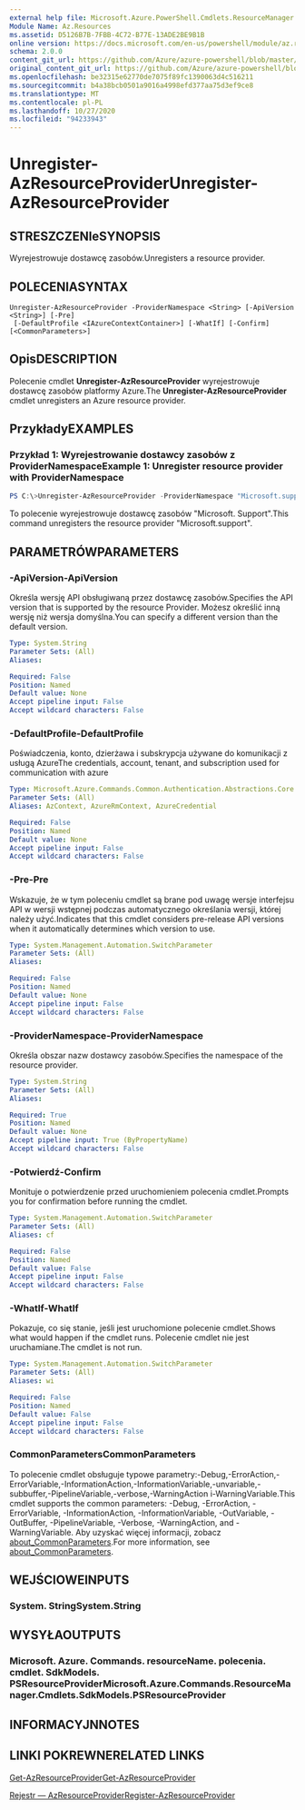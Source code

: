 ```yaml
---
external help file: Microsoft.Azure.PowerShell.Cmdlets.ResourceManager.dll-Help.xml
Module Name: Az.Resources
ms.assetid: D5126B7B-7FBB-4C72-B77E-13ADE2BE9B1B
online version: https://docs.microsoft.com/en-us/powershell/module/az.resources/unregister-azresourceprovider
schema: 2.0.0
content_git_url: https://github.com/Azure/azure-powershell/blob/master/src/Resources/Resources/help/Unregister-AzResourceProvider.md
original_content_git_url: https://github.com/Azure/azure-powershell/blob/master/src/Resources/Resources/help/Unregister-AzResourceProvider.md
ms.openlocfilehash: be32315e62770de7075f89fc1390063d4c516211
ms.sourcegitcommit: b4a38bcb0501a9016a4998efd377aa75d3ef9ce8
ms.translationtype: MT
ms.contentlocale: pl-PL
ms.lasthandoff: 10/27/2020
ms.locfileid: "94233943"
---
```

# <span data-ttu-id="c30d0-101">Unregister-AzResourceProvider</span><span class="sxs-lookup"><span data-stu-id="c30d0-101">Unregister-AzResourceProvider</span></span>

## <span data-ttu-id="c30d0-102">STRESZCZENIe</span><span class="sxs-lookup"><span data-stu-id="c30d0-102">SYNOPSIS</span></span>
<span data-ttu-id="c30d0-103">Wyrejestrowuje dostawcę zasobów.</span><span class="sxs-lookup"><span data-stu-id="c30d0-103">Unregisters a resource provider.</span></span>

## <span data-ttu-id="c30d0-104">POLECENIA</span><span class="sxs-lookup"><span data-stu-id="c30d0-104">SYNTAX</span></span>

```
Unregister-AzResourceProvider -ProviderNamespace <String> [-ApiVersion <String>] [-Pre]
 [-DefaultProfile <IAzureContextContainer>] [-WhatIf] [-Confirm] [<CommonParameters>]
```

## <span data-ttu-id="c30d0-105">Opis</span><span class="sxs-lookup"><span data-stu-id="c30d0-105">DESCRIPTION</span></span>
<span data-ttu-id="c30d0-106">Polecenie cmdlet **Unregister-AzResourceProvider** wyrejestrowuje dostawcę zasobów platformy Azure.</span><span class="sxs-lookup"><span data-stu-id="c30d0-106">The **Unregister-AzResourceProvider** cmdlet unregisters an Azure resource provider.</span></span>

## <span data-ttu-id="c30d0-107">Przykłady</span><span class="sxs-lookup"><span data-stu-id="c30d0-107">EXAMPLES</span></span>

### <span data-ttu-id="c30d0-108">Przykład 1: Wyrejestrowanie dostawcy zasobów z ProviderNamespace</span><span class="sxs-lookup"><span data-stu-id="c30d0-108">Example 1: Unregister resource provider with ProviderNamespace</span></span>

```powershell
PS C:\>Unregister-AzResourceProvider -ProviderNamespace "Microsoft.support"
```

<span data-ttu-id="c30d0-109">To polecenie wyrejestrowuje dostawcę zasobów "Microsoft. Support".</span><span class="sxs-lookup"><span data-stu-id="c30d0-109">This command unregisters the resource provider "Microsoft.support".</span></span>

## <span data-ttu-id="c30d0-110">PARAMETRÓW</span><span class="sxs-lookup"><span data-stu-id="c30d0-110">PARAMETERS</span></span>

### <span data-ttu-id="c30d0-111">-ApiVersion</span><span class="sxs-lookup"><span data-stu-id="c30d0-111">-ApiVersion</span></span>
<span data-ttu-id="c30d0-112">Określa wersję API obsługiwaną przez dostawcę zasobów.</span><span class="sxs-lookup"><span data-stu-id="c30d0-112">Specifies the API version that is supported by the resource Provider.</span></span>
<span data-ttu-id="c30d0-113">Możesz określić inną wersję niż wersja domyślna.</span><span class="sxs-lookup"><span data-stu-id="c30d0-113">You can specify a different version than the default version.</span></span>

```yaml
Type: System.String
Parameter Sets: (All)
Aliases:

Required: False
Position: Named
Default value: None
Accept pipeline input: False
Accept wildcard characters: False
```

### <span data-ttu-id="c30d0-114">-DefaultProfile</span><span class="sxs-lookup"><span data-stu-id="c30d0-114">-DefaultProfile</span></span>
<span data-ttu-id="c30d0-115">Poświadczenia, konto, dzierżawa i subskrypcja używane do komunikacji z usługą Azure</span><span class="sxs-lookup"><span data-stu-id="c30d0-115">The credentials, account, tenant, and subscription used for communication with azure</span></span>

```yaml
Type: Microsoft.Azure.Commands.Common.Authentication.Abstractions.Core.IAzureContextContainer
Parameter Sets: (All)
Aliases: AzContext, AzureRmContext, AzureCredential

Required: False
Position: Named
Default value: None
Accept pipeline input: False
Accept wildcard characters: False
```

### <span data-ttu-id="c30d0-116">-Pre</span><span class="sxs-lookup"><span data-stu-id="c30d0-116">-Pre</span></span>
<span data-ttu-id="c30d0-117">Wskazuje, że w tym poleceniu cmdlet są brane pod uwagę wersje interfejsu API w wersji wstępnej podczas automatycznego określania wersji, której należy użyć.</span><span class="sxs-lookup"><span data-stu-id="c30d0-117">Indicates that this cmdlet considers pre-release API versions when it automatically determines which version to use.</span></span>

```yaml
Type: System.Management.Automation.SwitchParameter
Parameter Sets: (All)
Aliases:

Required: False
Position: Named
Default value: None
Accept pipeline input: False
Accept wildcard characters: False
```

### <span data-ttu-id="c30d0-118">-ProviderNamespace</span><span class="sxs-lookup"><span data-stu-id="c30d0-118">-ProviderNamespace</span></span>
<span data-ttu-id="c30d0-119">Określa obszar nazw dostawcy zasobów.</span><span class="sxs-lookup"><span data-stu-id="c30d0-119">Specifies the namespace of the resource provider.</span></span>

```yaml
Type: System.String
Parameter Sets: (All)
Aliases:

Required: True
Position: Named
Default value: None
Accept pipeline input: True (ByPropertyName)
Accept wildcard characters: False
```

### <span data-ttu-id="c30d0-120">-Potwierdź</span><span class="sxs-lookup"><span data-stu-id="c30d0-120">-Confirm</span></span>
<span data-ttu-id="c30d0-121">Monituje o potwierdzenie przed uruchomieniem polecenia cmdlet.</span><span class="sxs-lookup"><span data-stu-id="c30d0-121">Prompts you for confirmation before running the cmdlet.</span></span>

```yaml
Type: System.Management.Automation.SwitchParameter
Parameter Sets: (All)
Aliases: cf

Required: False
Position: Named
Default value: False
Accept pipeline input: False
Accept wildcard characters: False
```

### <span data-ttu-id="c30d0-122">-WhatIf</span><span class="sxs-lookup"><span data-stu-id="c30d0-122">-WhatIf</span></span>
<span data-ttu-id="c30d0-123">Pokazuje, co się stanie, jeśli jest uruchomione polecenie cmdlet.</span><span class="sxs-lookup"><span data-stu-id="c30d0-123">Shows what would happen if the cmdlet runs.</span></span>
<span data-ttu-id="c30d0-124">Polecenie cmdlet nie jest uruchamiane.</span><span class="sxs-lookup"><span data-stu-id="c30d0-124">The cmdlet is not run.</span></span>

```yaml
Type: System.Management.Automation.SwitchParameter
Parameter Sets: (All)
Aliases: wi

Required: False
Position: Named
Default value: False
Accept pipeline input: False
Accept wildcard characters: False
```

### <span data-ttu-id="c30d0-125">CommonParameters</span><span class="sxs-lookup"><span data-stu-id="c30d0-125">CommonParameters</span></span>
<span data-ttu-id="c30d0-126">To polecenie cmdlet obsługuje typowe parametry:-Debug,-ErrorAction,-ErrorVariable,-InformationAction,-InformationVariable,-unvariable,-subbuffer,-PipelineVariable,-verbose,-WarningAction i-WarningVariable.</span><span class="sxs-lookup"><span data-stu-id="c30d0-126">This cmdlet supports the common parameters: -Debug, -ErrorAction, -ErrorVariable, -InformationAction, -InformationVariable, -OutVariable, -OutBuffer, -PipelineVariable, -Verbose, -WarningAction, and -WarningVariable.</span></span> <span data-ttu-id="c30d0-127">Aby uzyskać więcej informacji, zobacz [about_CommonParameters](http://go.microsoft.com/fwlink/?LinkID=113216).</span><span class="sxs-lookup"><span data-stu-id="c30d0-127">For more information, see [about_CommonParameters](http://go.microsoft.com/fwlink/?LinkID=113216).</span></span>

## <span data-ttu-id="c30d0-128">WEJŚCIOWE</span><span class="sxs-lookup"><span data-stu-id="c30d0-128">INPUTS</span></span>

### <span data-ttu-id="c30d0-129">System. String</span><span class="sxs-lookup"><span data-stu-id="c30d0-129">System.String</span></span>

## <span data-ttu-id="c30d0-130">WYSYŁA</span><span class="sxs-lookup"><span data-stu-id="c30d0-130">OUTPUTS</span></span>

### <span data-ttu-id="c30d0-131">Microsoft. Azure. Commands. resourceName. polecenia. cmdlet. SdkModels. PSResourceProvider</span><span class="sxs-lookup"><span data-stu-id="c30d0-131">Microsoft.Azure.Commands.ResourceManager.Cmdlets.SdkModels.PSResourceProvider</span></span>

## <span data-ttu-id="c30d0-132">INFORMACYJN</span><span class="sxs-lookup"><span data-stu-id="c30d0-132">NOTES</span></span>

## <span data-ttu-id="c30d0-133">LINKI POKREWNE</span><span class="sxs-lookup"><span data-stu-id="c30d0-133">RELATED LINKS</span></span>

[<span data-ttu-id="c30d0-134">Get-AzResourceProvider</span><span class="sxs-lookup"><span data-stu-id="c30d0-134">Get-AzResourceProvider</span></span>](./Get-AzResourceProvider.md)

[<span data-ttu-id="c30d0-135">Rejestr — AzResourceProvider</span><span class="sxs-lookup"><span data-stu-id="c30d0-135">Register-AzResourceProvider</span></span>](./Register-AzResourceProvider.md)


